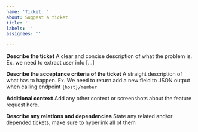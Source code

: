 ```yaml
---
name: 'Ticket: '
about: Suggest a ticket
title: ''
labels: ''
assignees: ''

---
```


**Describe the ticket**
A clear and concise description of what the problem is. Ex. we need to extract user info [...]

**Describe the acceptance criteria of the ticket**
A straight description of what has to happen. Ex. We need to return add a new field to JSON output when calling endpoint `{host}/member`

**Additional context**
Add any other context or screenshots about the feature request here.

**Describe any relations and dependencies**
State any related and/or depended tickets, make sure to hyperlink all of them
